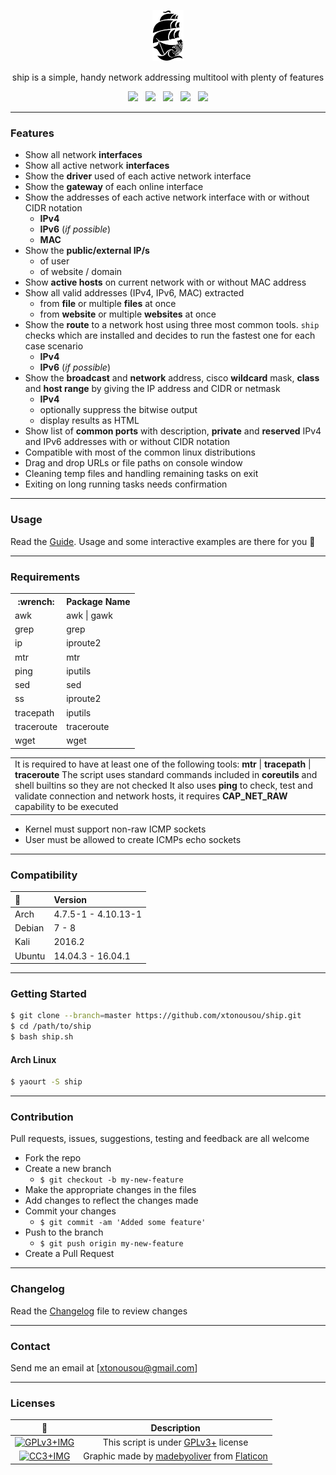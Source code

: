 <p align="center"><img width=10% src="/imgs/ship.png"></img></p>
<p align="center">ship is a simple, handy network addressing multitool with plenty of features</p>
<p align="center">
  <a href="ship.sh"><img src="https://img.shields.io/badge/version-2.6-blue.svg?style=flat-square&colorA=4488BB&colorB=95A5A5"></a>
    &nbsp;
  <a href="LICENSE.md"><img src="https://img.shields.io/badge/license-GPL%20v3%2B-yellow.svg?style=flat-square&colorA=4488BB&colorB=95A5A5"></a>
    &nbsp;
  <a href="http://tldp.org/LDP/abs/html/bashver3.html#AEN20987"><img src="https://img.shields.io/badge/bash-3.2+-lightgrey.svg?style=flat-square&colorA=4488BB&colorB=95A5A5"></a>
    &nbsp;
  <a href="https://www.paypal.com/cgi-bin/webscr?cmd=_s-xclick&hosted_button_id=NJ4VLBTM8FB4C"><img src="https://img.shields.io/badge/paypal-donate-blue.svg?style=flat-square&colorA=4488BB&colorB=95A5A5"></a>
    &nbsp;
  <a href="https://aur.archlinux.org/packages/ship/"><img src="https://img.shields.io/aur/version/ship.svg?style=flat-square&colorA=4488BB&colorB=95A5A5"></a>
</p>

---

### Features

* Show all network **interfaces**
* Show all active network **interfaces**
* Show the **driver** used of each active network interface
* Show the **gateway** of each online interface
* Show the addresses of each active network interface with or without CIDR notation
  * **IPv4**
  * **IPv6** (*if possible*)
  * **MAC**
* Show the **public/external IP/s**
  * of user
  * of website / domain
* Show **active hosts** on current network with or without MAC address
* Show all valid addresses (IPv4, IPv6, MAC) extracted
  * from **file** or multiple **files** at once
  * from **website** or multiple **websites** at once
* Show the **route** to a network host using three most common tools. `ship` checks which are installed and decides to run the fastest one for each case scenario
  * **IPv4**
  * **IPv6** (*if possible*)
* Show the **broadcast** and **network** address, cisco **wildcard** mask, **class** and **host range** by giving the IP address and CIDR or netmask
  * **IPv4**
  * optionally suppress the bitwise output
  * display results as HTML
* Show list of **common ports** with description, **private** and **reserved** IPv4 and IPv6 addresses with or without CIDR notation
* Compatible with most of the common linux distributions
* Drag and drop URLs or file paths on console window
* Cleaning temp files and handling remaining tasks on exit
* Exiting on long running tasks needs confirmation

---      

### Usage

Read the [Guide]. Usage and some interactive examples are there for you :ship:

---

### Requirements

<table>
  <tr><th>:wrench:</th>  <th>Package Name</th></tr>
  <tr><td>awk</td>       <td>awk | gawk</td></tr>
  <tr><td>grep</td>      <td>grep</td></tr>
  <tr><td>ip</td>        <td>iproute2</td></tr>
  <tr><td>mtr</td>       <td>mtr</td></tr>
  <tr><td>ping</td>      <td>iputils</td></tr>
  <tr><td>sed</td>       <td>sed</td></tr>
  <tr><td>ss</td>        <td>iproute2</td></tr>
  <tr><td>tracepath</td> <td>iputils</td></tr>
  <tr><td>traceroute</td><td>traceroute</td></tr>
  <tr><td>wget</td>      <td>wget</td></tr>
</table>

<table>
  <tr>
    <td>
      It is required to have at least one of the following tools: <b>mtr</b> | <b>tracepath</b> | <b>traceroute</b>
      The script uses standard commands included in <b>coreutils</b> and shell builtins so they are not checked
      It also uses <b>ping</b> to check, test and validate connection and network hosts, it requires <b>CAP_NET_RAW</b> capability to be executed
    </td>
  </tr>
</table>

* Kernel must support non-raw ICMP sockets
* User must be allowed to create ICMPs echo sockets

---

### Compatibility

 :penguin: | Version            
:----------|:--------------------
 Arch      | 4.7.5-1 - 4.10.13-1 
 Debian    | 7 - 8               
 Kali      | 2016.2              
 Ubuntu    | 14.04.3 - 16.04.1   

---

### Getting Started

```bash
$ git clone --branch=master https://github.com/xtonousou/ship.git
$ cd /path/to/ship
$ bash ship.sh
```

#### Arch Linux

```bash
$ yaourt -S ship
```

---

### Contribution

Pull requests, issues, suggestions, testing and feedback are all welcome

* Fork the repo
* Create a new branch
  * `$ git checkout -b my-new-feature`
* Make the appropriate changes in the files
* Add changes to reflect the changes made
* Commit your changes
  * `$ git commit -am 'Added some feature'`
* Push to the branch
  * `$ git push origin my-new-feature`
* Create a Pull Request

---

### Changelog

Read the [Changelog] file to review changes

---

### Contact

Send me an email at [xtonousou@gmail.com]

----

### Licenses

 :page_with_curl:                                          | Description                                    
:---------------------------------------------------------:|:----------------------------------------------:
 [![GPLv3+IMG]](LICENSE.md)                                | This script is under [GPLv3+] license          
 [![CC3+IMG]](http://creativecommons.org/licenses/by/4.0/) | Graphic made by [madebyoliver] from [Flaticon] 

<!-- Links -->
[Guide]: GUIDE.md
[Changelog]: CHANGELOG.md
[madebyoliver]: http://www.flaticon.com/authors/madebyoliver
[Flaticon]: http://www.flaticon.com/
[GPLv3+]: LICENSE.md
[GPLv3+IMG]: http://gplv3.fsf.org/gplv3-127x51.png
[CC3+IMG]: https://licensebuttons.net/l/by/3.0/88x31.png

